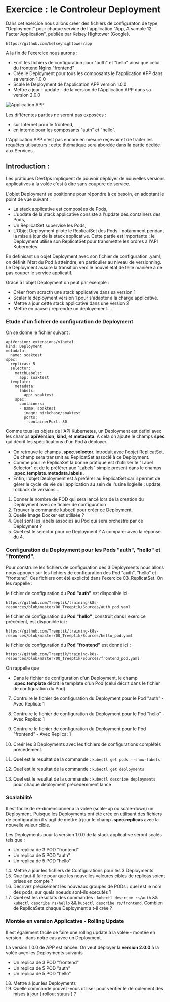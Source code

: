 # Exercice : le Controleur Deployment

Dans cet exercice nous allons créer des fichiers de configuraton de type "Deployment" pour chaque service de l'application  "App, A sample 12 Facter Application", publiée par Kelsey Hightower (Google). 

`https://github.com/kelseyhightower/app`


A la fin de l'exercice nous aurons : 
- Ecrit les fichiers de configuration pour "auth" et "hello" ainsi que celui du frontend Nginx "frontend"
- Crée le Deployment pour tous les composants le l'application APP dans sa version 1.0.0
- Scalé le Deployment de l'application APP version 1.0.0 
- Mettre a jour - update - de la version de l'Application APP dans sa version 2.0.0 

![Application APP](https://github.com/Treeptik/training-k8s-resources/blob/master/04_Deployment/images/Treeptik-training-k8s-exo4-1.jpg?raw=true "Application APP")


Les différentes parties ne seront pas exposées : 
- sur Internet pour le frontend, 
- en interne pour les composants "auth" et "hello". 

L'Application APP n'est pas encore en mesure reçevoir et de traiter les requêtes utlisateurs : cette thématique sera abordée dans la partie dédiée aux Services.  

  
## Introduction : 

Les pratiques DevOps impliquent de pouvoir déployer de nouvelles versions applicatives à la volée c'est à dire sans coupure de service. 

L'objet Deployment se positionne pour répondre à ce besoin, en adoptant le point de vue suivant : 
- La stack applicative est composées de Pods, 
- L'update de la stack applicative consiste à l'update des containers des Pods, 
- Un ReplicatSet supervise les Pods, 
- L'Objet Deployment pilote le ReplicatSet des Pods - notamment pendant la mise à jour de la stack applicative. Cette partie est importante : le Deployment utilise son ReplicatSet pour transmettre les ordres à l'API Kubernetes. 

En definisant un objet Deployment avec son fichier de configuration .yaml, on définit l'état du Pod à atteindre, en particulier au niveau de versionning. Le  Deployment assure la transition vers le nouvel état de telle manière à ne pas couper le service applicatif. 

Grâce à l'objet Deployment on peut par exemple : 
- Créer from scracth une stack applicative dans sa version 1
- Scaler le deployment version 1 pour s'adapter à la charge applicative. 
- Mettre à jour cette stack applicative dans une version 2 
- Mettre en pause / reprendre un deployement.... 


### Etude d'un fichier de configuration de Deployment

On se donne le fichier suivant :

```
apiVersion: extensions/v1beta1
kind: Deployment
metadata:
  name: soaktest
spec:
  replicas: 5
  selector:
    matchLabels:
      app: soaktest
  template:
    metadata:
      labels:
        app: soaktest
    spec:
      containers:
      - name: soaktest
        image: nickchase/soaktest
        ports:
        - containerPort: 80
```

Comme tous les objets de l'API Kubernetes, un Deployment est defini avec les champs **apiVersion**, **kind**, et **metadata**. A cela on ajoute le champs **spec** qui décrit les spécifications d'un Pod à déployer. 

- On retrouve le champs **.spec.selector.** introduit avec l'objet ReplicatSet. Ce champ sera transmit au ReplicatSet associé à ce Deployment. 
- Comme pour le ReplicaSet la bonne pratique est d'utiliser le "Label Selector" et de le préférer aux "Labels" simple présent dans le champs **.spec.template.metadata.labels** . 
- Enfin, l'objet Deployment est à préférer au ReplicatSet car il permet de gérer le cycle de vie de l'application au sein de l'usine logielle : update, rollback de versions... 

1. Donner le nombre de POD qui sera lancé lors de la creation du Deployment avec ce fichier de configuration
2. Trouver la commande kubectl pour créer ce Deployment. 
3. Quelle Image Docker est utilisée  ? 
4. Quel sont les labels associés au Pod qui sera orchestré par ce Deployment ? 
5. Quel est le selector pour ce Deployment ? A comparer avec la réponse du 4. 


### Configuration du Deployment pour les Pods "auth", "hello" et "frontend". 

Pour construire les fichiers de configuration des 3 Deployments nous allons nous appuyer sur les fichiers de configuration des Pod "auth", "hello" et "frontend". 
Ces fichiers ont été explicité dans l'exercice 03_ReplicatSet. On les rappelle :  

le fichier de configuration du __Pod "auth"__ est disponible ici 

`https://github.com/Treeptik/training-k8s-resources/blob/master/00_Treeptik/Sources/auth_pod.yaml`

le fichier de configuration du __Pod "hello"__ ,construit dans l'exercice précédent, est disponible ici :

`https://github.com/Treeptik/training-k8s-resources/blob/master/00_Treeptik/Sources/hello_pod.yaml`

le fichier de configuration du __Pod "frontend"__ est donné ici :

`https://github.com/Treeptik/training-k8s-resources/blob/master/00_Treeptik/Sources/frontend_pod.yaml`


On rappelle que 
- Dans le fichier de configuration d'un Deployment, le champ **.spec.template** décrit le template d'un Pod (celui décrit dans le fichier de configuration du Pod)


7. Contruire le fichier de configuration du Deployment pour le Pod "auth" - Avec Replica: 1  
8. Contruire le fichier de configuration du Deployment pour le Pod "hello" - Avec Replica: 1  
9. Contruire le fichier de configuration du Deployment pour le Pod "frontend" - Avec Replica: 1  

10. Creér les 3 Deployments avec les fichiers de configurations complétés précedement.   
11. Quel est le resultat de la commande : `kubectl get pods --show-labels`
12. Quel est le resultat de la commande : `kubectl get deployments`

13. Quel est le resultat de la commande : `kubectl describe deployments` pour chaque deployment précedemment lancé 



### Scalabilité 

Il est facile de re-dimensionner à la volée (scale-up ou scale-down) un Deployment. 
Puisque les Deployments ont été crée en utilisant des fichiers de configuration il s'agit de mettre à jour le champ **.spec.replicas** avec la nouvelle valeur cible. 

Les Deployments pour la version 1.0.0 de la stack applicative seront scalés tels que :
- Un replica de 3 POD "frontend"
- Un replica de 5 POD "auth"
- Un replica de 5 POD "hello"

14. Mettre à jour les fichiers de Configurations pour les 3 Deployments
15. Que faut-il faire pour que les nouvelles valeures cibles de replicas soient prises en compte ? 
16. Decrivez précisement les nouveaux groupes de PODs : quel est le nom des pods, sur quels noeuds sont-ils executés ?  
17. Quel est les resultats des commandes : `kubectl describe rs/auth` && `kubectl describe rs/hello` && `kubectl describe rs/frontend`. Combien de ReplicaSets chaque Deployment a t-il crée ? 

### Montée en version Applicative - Rolling Update 

Il est également facile de faire une rolling update à la volée - montée en version - dans notre cas avec un Deployment.

La version 1.0.0 de APP est lancée. On veut déployer la __version 2.0.0__  à la volée avec les Deployments suivants 
- Un replica de 3 POD "frontend"
- Un replica de 5 POD "auth"
- Un replica de 5 POD "hello"


18. Mettre à jour les Deployments
19. Quelle commande pouvez-vous utiliser pour vérifier le déroulement des mises à jour ( rollout status ) ? 


